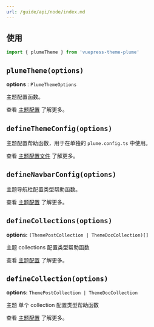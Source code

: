 ```yaml
---
url: /guide/api/node/index.md
---
```

## 使用

```ts
import { plumeTheme } from 'vuepress-theme-plume'
```

## `plumeTheme(options)`

**options** : `PlumeThemeOptions`

主题配置函数。

查看 [主题配置](../config/theme.md) 了解更多。

## `defineThemeConfig(options)`

主题配置帮助函数，用于在单独的 `plume.config.ts` 中使用。

查看 [主题配置文件](../config/intro.md#主题配置文件) 了解更多。

## `defineNavbarConfig(options)`

主题导航栏配置类型帮助函数。

查看 [主题配置](../config/navbar.md) 了解更多。

## `defineCollections(options)`

**options:** `(ThemePostCollection | ThemeDocCollection)[]`

主题 collections 配置类型帮助函数

查看 [主题配置](../config/collection.md) 了解更多。

## `defineCollection(options)`

**options:** `ThemePostCollection | ThemeDocCollection`

主题 单个 collection  配置类型帮助函数

查看 [主题配置](../config/collection.md) 了解更多。
